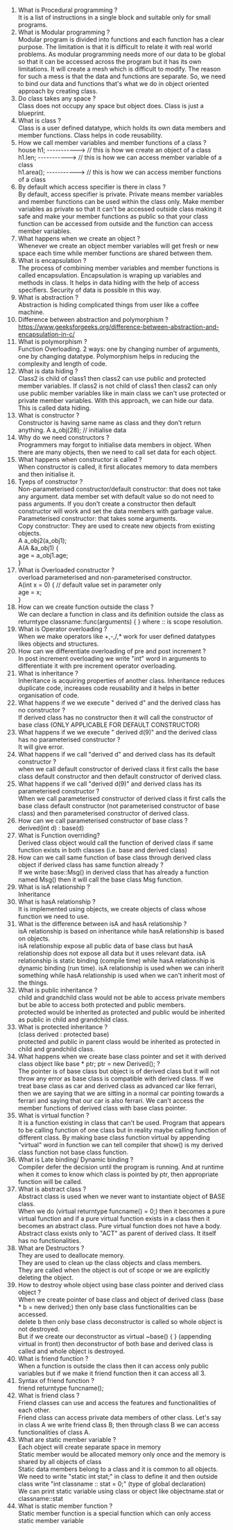1) What is Procedural programming ? </br>
   It is a list of instructions in a single block and suitable only for small programs.
2) What is Modular programming ? </br>
   Modular program is divided into functions and each function has a clear purpose. The limitation is that it is difficult to relate it with real world problems. As modular      programming needs more of our data to be global so that it can be accessed across the program but it has its own limitations. It will create a mesh which is difficult to      modify. The reason for such a mess is that the data and functions are separate. So, we need to bind our data and functions that's what we do in object oriented approach by    creating class.
3) Do class takes any space ? </br>
   Class does not occupy any space but object does. Class is just a blueprint.
4) What is class ? </br>
   Class is a user defined datatype, which holds its own data members and member functions. Class helps in code reusability.
5) How we call member variables and member functions of a class ? </br>
   house h1;   ----------->  // this is how we create an object of a class </br>
   h1.len;     ----------->  // this is how we can access member variable of a class </br>
   h1.area();  ----------->  // this is how we can access member functions of a class </br>
6) By default which access specifier is there in class ? </br>
   By default, access specifier is private. Private means member variables and member functions can be used within the class only. Make member variables as private so that it    can't be accessed outside class making it safe and make your member functions as public so that your class function can be accessed from outside and the function can          access member variables.
7) What happens when we create an object ? </br>
   Whenever we create an object member variables will get fresh or new space each time while member functions are shared between them.
8) What is encapsulation ? </br>
   The process of combining member variables and member functions is called encapsulation. Encapsulation is wraping up variables and methods in class. It helps in data hiding    with the help of access specifiers. Security of data is possible in this way.
9) What is abstraction ? </br>
    Abstraction is hiding complicated things from user like a coffee machine.
10) Difference between abstraction and polymorphism ? </br>
    https://www.geeksforgeeks.org/difference-between-abstraction-and-encapsulation-in-c/
11) What is polymorphism ? </br> 
    Function Overloading. 2 ways: one by changing number of arguments, one by changing datatype. Polymorphism helps in reducing the complexity and length of code.
12) What is data hiding ? </br>
    Class2 is child of class1 then class2 can use public and protected member variables. If class2 is not child of class1 then class2 can only use public member variables
     like in main class we can't use protected or private member variables. With this approach, we can hide our data. This is called data hiding.
13) What is constructor ? </br>
    Constructor is having same name as class and they don't return anything. A a_obj(28); // initialise data
14) Why do we need constructors ? </br>
    Programmers may forgot to initialise data members in object. When there are many objects, then we need to call set data for each object.
15) What happens when constructor is called ? </br>
    When constructor is called, it first allocates memory to data members and then initialise it.
16) Tyeps of constructor ? </br>
    Non-parameterised constructor/default constructor: that does not take any argument. data member set with default value so do not need to pass arguments. If you don't         create a constructor then default constructor will work and set the data members with garbage value.
    Parameterised constructor: that takes some arguments. </br>
    Copy constructor: They are used to create new objects from existing objects. </br>
    A a_obj2(a_obj1); </br>
    A(A &a_obj1) {    </br>
        age = a_obj1.age;  </br>
    }  </br>
17)  What is Overloaded constructor ? </br>
     overload parameterised and non-parameterised constructor. </br>
     A(int x = 0) {  // default value set in parameter only </br>
        age = x; </br>
     } </br>
18)  How can we create function outside the class ? </br> 
     We can declare a function in class and its definition outside the class as </br>
     returntype classname::func(arguments) { } where :: is scope resolution. </br>
19)  What is Operator overloading ? </br> 
     When we make operators like +,-,/,* work for user defined datatypes likes objects and structures.
20)  How can we differentiate overloading of pre and post increment ? </br>
     In post increment overloading we write "int" word in arguments to differentiate it with pre increment operator overloading.
21)  What is inheritance ? </br>
     Inheritance is acquiring properties of another class. Inheritance reduces duplicate code, increases code reusability and it helps in better organisation of code.
22)  What happens if we we execute " derived d" and the derived class has no constructor ? </br>
     If derived class has no constructor then it will call the constructor of base class (ONLY APPLICABLE FOR DEFAULT CONSTRUCTOR) 
23)  What happens if we we execute " derived d(9)" and the derived class has no parameterised constructor ? </br>
     It will give error.
24)  What happens if we call "derived d" and derived class has its default constructor ? </br>
     when we call default constructor of derived class it first calls the base class default constructor and then default constructor of derived class.
25)  What happens if we call "derived d(9)" and derived class has its parameterised constructor ? </br>
     When we call parameterised constructor of derived class it first calls the base class default constructor (not parameterised constructor of base class) and then              parameterised constructor of derived class.
26)  How can we call parameterised constructor of base class ? </br>
     derived(int d) : base(d)
27)  What is Function overriding? </br>
     Derived class object would call the function of derived class if same function exists in both classes (i.e. base and derived class)
28)  How can we call same function of base class through derived class object if derived class has same function already ? </br>
     If we write base::Msg() in derived class that has already a function named Msg() then it will call the base class Msg function.
29)  What is isA relationship ? </br> 
     Inheritance
30)  What is hasA relationship ? </br>
     It is implemented using objects, we create objects of class whose function we need to use.
31)  What is the difference between isA and hasA relationship ? </br>
     isA relationship is based on inheritance while hasA relationship is based on objects. </br>
     isA relationship expose all public data of base class but hasA relationship does not expose all data but it uses relevant data.
     isA relationship is static binding (compile time) while hasA relationship is dynamic binding (run time).
     isA relationship is used when we can inherit something while hasA relationship is used when we can't inherit most of the things.
32)  What is public inheritance ? </br>
     child and grandchild class would not be able to access private members but be able to access both protected and public members. </br>
     protected would be inherited as protected and public would be inherited as public in child and grandchild class.
33)  What is protected inheritance ? </br>
     (class derived : protected base) </br>
     protected and public in parent class would be inherited as protected in child and grandchild class.
34)  What happens when we create base class pointer and set it with derived class object like base * ptr; ptr = new Derived(); ? </br>
     The pointer is of base class but object is of derived class but it will not throw any error as base class is compatible with derived class. If we treat base class as car      and derived class as advanced car like ferrari, then we are saying that we are sitting in a normal car pointing towards a ferrari and saying that our car is also              ferrari. We can't access the member functions of derived class with base class pointer.
35)  What is virtual function ? </br>
     It is a function existing in class that can't be used. Program that appears to be calling function of one class but in reality maybe calling function of different class.
     By making base class function virtual by appending "virtual" word in function we can tell compiler that show() is my derived class function not base class function.
36)  What is Late binding/ Dynamic binding ? </br>
     Compiler defer the decision until the program is running. And at runtime when it comes to know which class is pointed by ptr, then appropriate function will be called.
37)  What is abstract class ? </br>
     Abstract class is used when we never want to instantiate object of BASE class. </br>
     When we do (virtual returntype funcname() = 0;) then it becomes a pure virtual function and if a pure virtual function exists in a class then it becomes an abstract          class. Pure virtual function does not have a body. </br>
     Abstract class exists only to "ACT" as parent of derived class. It itself has no functionalities. 
38)  What are Destructors ? </br>
     They are used to deallocate memory. </br>
     They are used to clean up the class objects and class members. </br>
     They are called when the object is out of scope or we are explicitly deleting the object.
39)  How to destroy whole object using base class pointer and derived class object ? </br>
     When we create pointer of base class and object of derived class (base * b = new derived;) then only base class functionalities can be accessed. </br>
     delete b then only base class deconstructor is called so whole object is not destroyed. </br>
     But if we create our deconstructor as virtual ~base() { } (appending virtual in front) then deconstructor of both base and derived class is called and whole object is        destroyed.
40)  What is friend function ? </br>
     When a function is outside the class then it can access only public variables but if we make it friend function then it can access all 3. </br>
41)  Syntax of friend function ? </br> 
     friend returntype funcname();
42)  What is friend class ? </br>
     Friend classes can use and access the features and functionalities of each other. </br>
     Friend class can access private data members of other class. Let's say in class A we write friend class B; then through class B we can access functionalities of class A.
43)  What are static member variable ? </br>
     Each object will create separate space in memory </br>
     Static member would be allocated memory only once and the memory is shared by all objects of class </br>
     Static data members belong to a class and it is common to all objects. </br>
     We need to write "static int stat;" in class to define it and then outside class write "int classname :: stat = 0;"  (type of global declaration) </br>
     We can print static variable using class or object like objectname.stat or classname::stat
44)  What is static member function ? </br>
     Static member function is a special function which can only access static member variable
